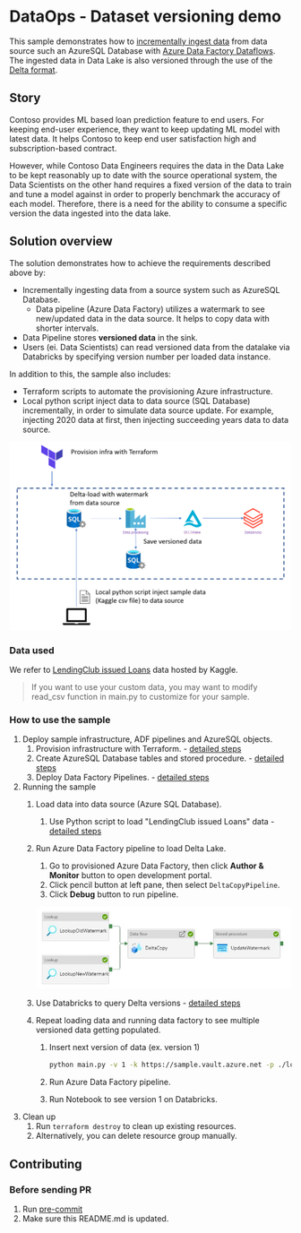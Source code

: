 # DataOps - Dataset versioning demo

This sample demonstrates how to [incrementally ingest data](https://docs.microsoft.com/en-au/azure/data-factory/tutorial-incremental-copy-overview) from data source such an AzureSQL Database with [Azure Data Factory Dataflows](https://docs.microsoft.com/en-us/azure/data-factory/control-flow-execute-data-flow-activity). The ingested data in Data Lake is also versioned through the use of the [Delta format](https://delta.io/).

## Story

Contoso provides ML based loan prediction feature to end users. For keeping end-user experience, they want to keep updating ML model with latest data. It helps Contoso to keep end user satisfaction high and subscription-based contract.

However, while Contoso Data Engineers requires the data in the Data Lake to be kept reasonably up to date with the source operational system, the Data Scientists on the other hand requires a fixed version of the data to train and tune a model against in order to properly benchmark the accuracy of each model. Therefore, there is a need for the ability to consume a specific version the data ingested into the data lake.

## Solution overview

The solution demonstrates how to achieve the requirements described above by:

- Incrementally ingesting data from a source system such as AzureSQL Database.
  - Data pipeline (Azure Data Factory) utilizes a watermark to see new/updated data in the data source. It helps to copy data with shorter intervals.
- Data Pipeline stores **versioned data** in the sink.
- Users (ei. Data Scientists) can read versioned data from the datalake via Databricks by specifying version number per loaded data instance.

In addition to this, the sample also includes:

- Terraform scripts to automate the provisioning Azure infrastructure.
- Local python script inject data to data source (SQL Database) incrementally, in order to simulate data source update. For example, injecting 2020 data at first, then injecting succeeding years data to data source.

![architecture](./docs/images/architecture.PNG)

### Data used

We refer to [LendingClub issued Loans](https://www.kaggle.com/husainsb/lendingclub-issued-loans?select=lc_loan.csv) data hosted by Kaggle.

> If you want to use your custom data, you may want to modify read_csv function in main.py to customize for your sample.

### How to use the sample

1. Deploy sample infrastructure, ADF pipelines and AzureSQL objects.
    1. Provision infrastructure with Terraform. - [detailed steps](./infra/README.md)
    1. Create AzureSQL Database tables and stored procedure. - [detailed steps](./sql/ddl/README.md)
    1. Deploy Data Factory Pipelines. - [detailed steps](./datafactory/README.md)
2. Running the sample
    1. Load data into data source (Azure SQL Database).
        1. Use Python script to load "LendingClub issued Loans" data - [detailed steps](./sql/data_generator/README.md)
    2. Run Azure Data Factory pipeline to load Delta Lake.
        1. Go to provisioned Azure Data Factory, then click **Author & Monitor** button to open development portal.
        2. Click pencil button at left pane, then select `DeltaCopyPipeline`.
        3. Click **Debug** button to run pipeline.

        ![ADF Pipelines](./docs/images/adf_pipeline.jpg)
    3. Use Databricks to query Delta versions - [detailed steps](./databricks/README.md#setup_and_deployment)
    4. Repeat loading data and running data factory to see multiple versioned data getting populated.
        1. Insert next version of data (ex. version 1)

            ```bash
            python main.py -v 1 -k https://sample.vault.azure.net -p ./lc_loan.csv
            ```

        2. Run Azure Data Factory pipeline.
        3. Run Notebook to see version 1 on Databricks.
3. Clean up
    1. Run `terraform destroy` to clean up existing resources.
    2. Alternatively, you can delete resource group manually.

## Contributing

### Before sending PR

1. Run [pre-commit](https://pre-commit.com/#install)
1. Make sure this README.md is updated.
